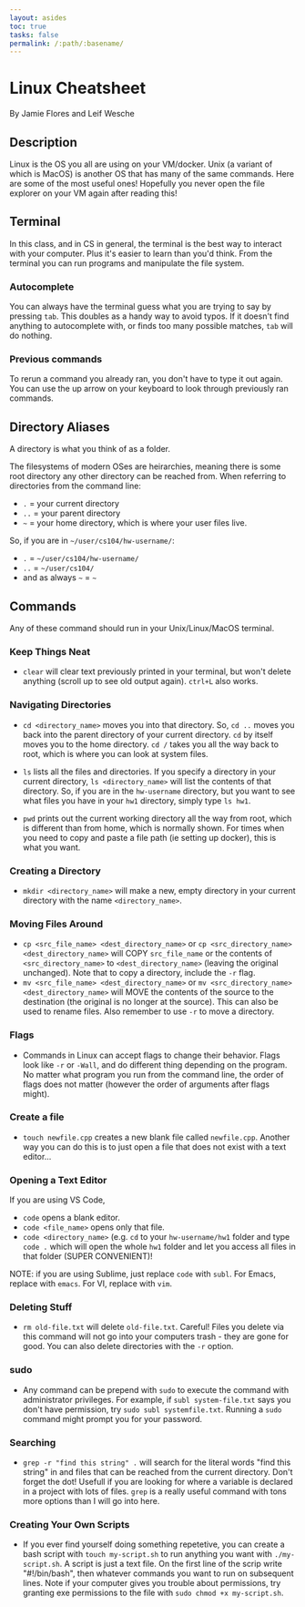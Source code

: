 ```yaml
---
layout: asides
toc: true
tasks: false
permalink: /:path/:basename/
---
```


# Linux Cheatsheet

By Jamie Flores and Leif Wesche

## Description

Linux is the OS you all are using on your VM/docker.  Unix (a variant of which is MacOS) is another OS that has many of the same commands.
Here are some of the most useful ones!  Hopefully you never open the file explorer on your VM again after reading this!

## Terminal

In this class, and in CS in general, the terminal is the best way to interact with your computer. Plus it's easier to learn than you'd think. From the terminal you can run programs and manipulate the file system. 

### Autocomplete

You can always have the terminal guess what you are trying to say by pressing `tab`. This doubles as a handy way to avoid typos. If it doesn't find anything to autocomplete with, or finds too many possible matches, `tab` will do nothing.  

### Previous commands

To rerun a command you already ran, you don't have to type it out again. You can use the up arrow on your keyboard to look through previously ran commands.

## Directory Aliases

A directory is what you think of as a folder.

The filesystems of modern OSes are heirarchies, meaning there is some root directory any other directory can be reached from. When referring to directories from the command line: 

- `.` = your current directory
- `..` = your parent directory
- `~` = your home directory, which is where your user files live.

So, if you are in `~/user/cs104/hw-username/`:

- `.` = `~/user/cs104/hw-username/`
- `..` = `~/user/cs104/`
- and as always `~` = `~`

## Commands

Any of these command should run in your Unix/Linux/MacOS terminal.

### Keep Things Neat

- `clear` will clear text previously printed in your terminal, but won't delete anything (scroll up to see old output again). `ctrl+L` also works.

### Navigating Directories

- `cd <directory_name>` moves you into that directory.
  So, `cd ..` moves you back into the parent directory of your current directory. `cd` by itself moves you to the home directory. `cd /` takes you all the way back to root, which is where you can look at system files.

- `ls` lists all the files and directories.
  If you specify a directory in your current directory, `ls <directory_name>` will list the contents of that directory.
  So, if you are in the `hw-username` directory, but you want to see what files you have in your `hw1` directory, simply type `ls hw1`.

- `pwd` prints out the current working directory all the way from root, which is different than from home, which is normally shown. For times when you need to copy and paste a file path (ie setting up docker), this is what you want. 

### Creating a Directory

- `mkdir <directory_name>` will make a new, empty directory in your current directory with the name `<directory_name>`.

### Moving Files Around

- `cp <src_file_name> <dest_directory_name>` or `cp <src_directory_name> <dest_directory_name>` will COPY `src_file_name` or the contents of `<src_directory_name>` to `<dest_directory_name>` (leaving the original unchanged). 
  Note that to copy a directory, include the `-r` flag.
- `mv <src_file_name> <dest_directory_name>` or `mv <src_directory_name> <dest_directory_name>` will MOVE the contents of the source to the destination (the original is no longer at the source).
  This can also be used to rename files.
  Also remember to use `-r` to move a directory.

### Flags

- Commands in Linux can accept flags to change their behavior. Flags look like `-r` or `-Wall`, and do different thing depending on the program. No matter what program you run from the command line, the order of flags does not matter (however the order of arguments after flags might). 

### Create a file

- `touch newfile.cpp` creates a new blank file called `newfile.cpp`. Another way you can do this is to just open a file that does not exist with a text editor...

### Opening a Text Editor

If you are using VS Code, 

- `code` opens a blank editor.
- `code <file_name>` opens only that file.
- `code <directory_name>` (e.g. `cd` to your `hw-username/hw1` folder and type `code .` which will open the whole `hw1` folder and let you access all files in that folder (SUPER CONVENIENT)!

NOTE: if you are using Sublime, just replace `code` with `subl`.
For Emacs, replace with `emacs`.
For VI, replace with `vim`. 

### Deleting Stuff

- `rm old-file.txt` will delete `old-file.txt`. Careful! Files you delete via this command will not go into your computers trash - they are gone for good. You can also delete directories with the `-r` option. 

### sudo

- Any command can be prepend with `sudo` to execute the command with administrator privileges. 
For example, if `subl system-file.txt` says you don't have permission, try `sudo subl systemfile.txt`.
Running a `sudo` command might prompt you for your password. 

### Searching

- `grep -r "find this string" .` will search for the literal words "find this string" in and files that can be reached from the current directory. Don't forget the dot! Usefull if you are looking for where a variable is declared in a project with lots of files. `grep` is a really useful command with tons more options than I will go into here.

### Creating Your Own Scripts

- If you ever find yourself doing something repetetive, you can create a bash script with `touch my-script.sh` to run anything you want with `./my-script.sh`. A script is just a text file. On the first line of the scrip write "#!/bin/bash", then whatever commands you want to run on subsequent lines. Note if your computer gives you trouble about permissions, try granting exe permissions to the file with `sudo chmod +x my-script.sh`.









